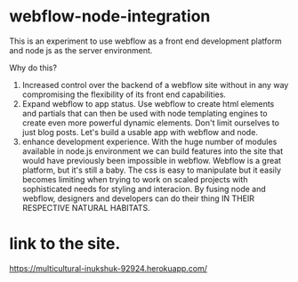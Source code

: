 # webflow-node-integration

This is an experiment to use webflow as a front end development platform and node js as the server environment.

Why do this?

1. Increased control over the backend of a webflow site without in any way compromising the flexibility of its front end capabilities.
2. Expand webflow to app status. Use webflow to create html elements and partials that can then be used with node templating engines to create even more powerful dynamic elements. Don't limit ourselves to just blog posts. Let's build a usable app with webflow and node.
3. enhance development experience. With the huge number of modules available in node.js environment we can build features into the site that would have previously been impossible in webflow. Webflow is a great platform, but it's still a baby. The css is easy to manipulate but it easily becomes limiting when trying to work on scaled projects with sophisticated needs for styling and interacion. By fusing node and webflow, designers and developers can do their thing IN THEIR RESPECTIVE NATURAL HABITATS.

# link to the site.

https://multicultural-inukshuk-92924.herokuapp.com/
